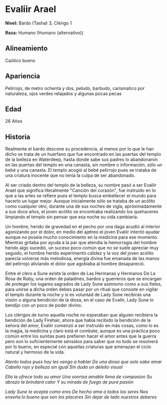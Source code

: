 # Evaliir Arael

**Nivel:** Bardo (Tasha) 3, Clérigo 1

**Raza:** Humano (Humano (alternativo))

## Alineamiento
Caótico bueno

## Apariencia
Pelirrojo, de metro ochenta y dos, peludo, barbudo, carismatico por naturaleza, ojos verdes relajados y algunas pocas pecas

## Edad
26 Años

## Historia
Realmente el bardo descone su procedencia, al menos por lo que le han dicho se trata de un huerfano que fue encontrado en las puertas del templo de la belleza en Waterdeep, hasta donde sabe sus padres lo abandonaron en las puertas del templo en una canasta, sin nombre o información, sólo un bebé y una canasta. El templo acogió al bebé pelirrojo pues se trataba de una criatura inocente que no tenía la culpa de ser abandonado.

Al ser criado dentro del templo de la belleza, su nombre pasó a ser Evaliir Arael que significa literalmente "Canción del corazón", fue instruido en lo que a las artes se refiere pues el templo busca embellecer el mundo para hacerlo un lugar mejor. Aunque inicialmente sólo se trataba de un acólito como cualquier otro, durante una de sus noches de vigía, apróximadamente a sus doce años, el joven acólito se encontraba realizando los quehaceres limpiando el templo sin pensar que esa noche su vida cambiaría.

Un hombre, herido de gravedad en el pecho por una daga acudió al interior agonizando por el dolor, en medio del ajetreo el joven Evaliir intentó ayudar aunque no poseía mucho conocimiento en la medicina para ese momento. Mientras gritaba por ayuda a la par que atendía la hemorragia del hombre herido algo sucedió, un suceso poco común que no se suele apreciar muy seguido, el hombre herido experimentó calidez y la voz del joven acólito parecía volverse más melodiosa, energía divina fue emanada de las manos del pelirrojo aliviando el dolor que agobiaba al hombre desapareció.

Entre el clero a Sune existe la orden de Las Hermanas y Hermanos De La Rosa de Ruby, una orden de paladines, bardos y guerreros que se encargan de proteger los lugares sagrados de Lady Sune asimismo como a sus fieles, para unirse a dicha orden debes pasar por un ritual que consiste en vigilar el templo durante la noche y sí es voluntad de Lady Sune recibirás una visión o alguna bendición de la diosa, en el caso de Evaliir, Lady Sune lo bendijo con un poco de poder divino.

Los clérigos de turno aquella noche no esperaban que alguien recibiera la bendición de Lady Firehair, ahora que había recibido la bendición de la señora del amor, Evaliir comenzó a ser instruido en más cosas, como lo es la magia, la medicina y claro está el combate, aunque es una práctica poco común entre los sunitas pues prefieren hacer el amor antes que la guerra pero son lo suficientemente sensatos para saber que no todo se resolverá por lo bueno, en especial con aquellas criaturas que amenazan el ciclo natural y hermoso de la vida.

*Atento todos pues hoy les vengo a hablar
De una diosa que solo sabe amar
Cabello rojo y belleza sin igual
Sin duda un deleito visual*

*Ella te ofrece todo su amor
Una sonrisa amable llena de compasion
Su abrazo te brindará calor
Y su mirada de fuego de pura pasión*

*Lady Sune te acepta como eres
De hecho ama a todos los seres
Nos enseña lo bueno que son los placeres
Sin dejar de lado nuestros deberes*


